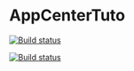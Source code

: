 # AppCenterTuto

[![Build status](https://build.appcenter.ms/v0.1/apps/7f3b4cd7-e5e0-4f7a-9132-9302ec8654cb/branches/master/badge)](https://appcenter.ms)

[![Build status](https://build.appcenter.ms/v0.1/apps/19ea8c40-f6d2-4849-8b32-647926181bf3/branches/master/badge)](https://appcenter.ms)
